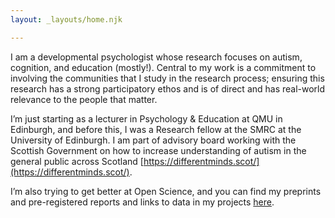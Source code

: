 ```yaml
---
layout: _layouts/home.njk

---
```

I am a developmental psychologist whose research focuses on autism, cognition, and education (mostly!). Central to my work is a commitment to involving the communities that I study in the research process; ensuring this research has a strong participatory ethos and is of direct and has real-world relevance to the people that matter.

I’m just starting as a lecturer in Psychology & Education at QMU in Edinburgh, and before this, I was a Research fellow at the SMRC at the University of Edinburgh. I am part of advisory board working with the Scottish Government on how to increase understanding of autism in the general public across Scotland [https://differentminds.scot/](https://differentminds.scot/).

I’m also trying to get better at Open Science, and you can find my preprints and pre-registered reports and links to data in my projects [here]().